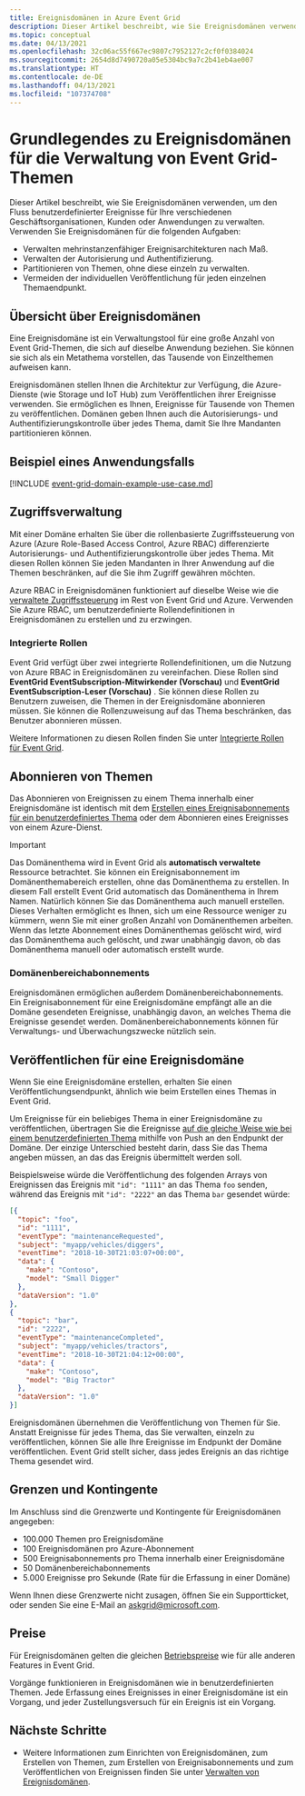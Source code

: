 ```yaml
---
title: Ereignisdomänen in Azure Event Grid
description: Dieser Artikel beschreibt, wie Sie Ereignisdomänen verwenden, um den Fluss benutzerdefinierter Ereignisse für Ihre verschiedenen Geschäftsorganisationen, Kunden oder Anwendungen zu verwalten.
ms.topic: conceptual
ms.date: 04/13/2021
ms.openlocfilehash: 32c06ac55f667ec9807c7952127c2cf0f0384024
ms.sourcegitcommit: 2654d8d7490720a05e5304bc9a7c2b41eb4ae007
ms.translationtype: HT
ms.contentlocale: de-DE
ms.lasthandoff: 04/13/2021
ms.locfileid: "107374708"
---
```

# <a name="understand-event-domains-for-managing-event-grid-topics"></a>Grundlegendes zu Ereignisdomänen für die Verwaltung von Event Grid-Themen

Dieser Artikel beschreibt, wie Sie Ereignisdomänen verwenden, um den Fluss benutzerdefinierter Ereignisse für Ihre verschiedenen Geschäftsorganisationen, Kunden oder Anwendungen zu verwalten. Verwenden Sie Ereignisdomänen für die folgenden Aufgaben:

* Verwalten mehrinstanzenfähiger Ereignisarchitekturen nach Maß.
* Verwalten der Autorisierung und Authentifizierung.
* Partitionieren von Themen, ohne diese einzeln zu verwalten.
* Vermeiden der individuellen Veröffentlichung für jeden einzelnen Themaendpunkt.

## <a name="event-domain-overview"></a>Übersicht über Ereignisdomänen

Eine Ereignisdomäne ist ein Verwaltungstool für eine große Anzahl von Event Grid-Themen, die sich auf dieselbe Anwendung beziehen. Sie können sie sich als ein Metathema vorstellen, das Tausende von Einzelthemen aufweisen kann.

Ereignisdomänen stellen Ihnen die Architektur zur Verfügung, die Azure-Dienste (wie Storage und IoT Hub) zum Veröffentlichen ihrer Ereignisse verwenden. Sie ermöglichen es Ihnen, Ereignisse für Tausende von Themen zu veröffentlichen. Domänen geben Ihnen auch die Autorisierungs- und Authentifizierungskontrolle über jedes Thema, damit Sie Ihre Mandanten partitionieren können.

## <a name="example-use-case"></a>Beispiel eines Anwendungsfalls
[!INCLUDE [event-grid-domain-example-use-case.md](../../includes/event-grid-domain-example-use-case.md)]

## <a name="access-management"></a>Zugriffsverwaltung

Mit einer Domäne erhalten Sie über die rollenbasierte Zugriffssteuerung von Azure (Azure Role-Based Access Control, Azure RBAC) differenzierte Autorisierungs- und Authentifizierungskontrolle über jedes Thema. Mit diesen Rollen können Sie jeden Mandanten in Ihrer Anwendung auf die Themen beschränken, auf die Sie ihm Zugriff gewähren möchten.

Azure RBAC in Ereignisdomänen funktioniert auf dieselbe Weise wie die [verwaltete Zugriffssteuerung](security-authorization.md) im Rest von Event Grid und Azure. Verwenden Sie Azure RBAC, um benutzerdefinierte Rollendefinitionen in Ereignisdomänen zu erstellen und zu erzwingen.

### <a name="built-in-roles"></a>Integrierte Rollen

Event Grid verfügt über zwei integrierte Rollendefinitionen, um die Nutzung von Azure RBAC in Ereignisdomänen zu vereinfachen. Diese Rollen sind **EventGrid EventSubscription-Mitwirkender (Vorschau)** und **EventGrid EventSubscription-Leser (Vorschau)** . Sie können diese Rollen zu Benutzern zuweisen, die Themen in der Ereignisdomäne abonnieren müssen. Sie können die Rollenzuweisung auf das Thema beschränken, das Benutzer abonnieren müssen.

Weitere Informationen zu diesen Rollen finden Sie unter [Integrierte Rollen für Event Grid](security-authorization.md#built-in-roles).

## <a name="subscribing-to-topics"></a>Abonnieren von Themen

Das Abonnieren von Ereignissen zu einem Thema innerhalb einer Ereignisdomäne ist identisch mit dem [Erstellen eines Ereignisabonnements für ein benutzerdefiniertes Thema](./custom-event-quickstart.md) oder dem Abonnieren eines Ereignisses von einem Azure-Dienst.

> [!IMPORTANT]
> Das Domänenthema wird in Event Grid als **automatisch verwaltete** Ressource betrachtet. Sie können ein Ereignisabonnement im Domänenthemabereich erstellen, ohne das Domänenthema zu erstellen. In diesem Fall erstellt Event Grid automatisch das Domänenthema in Ihrem Namen. Natürlich können Sie das Domänenthema auch manuell erstellen. Dieses Verhalten ermöglicht es Ihnen, sich um eine Ressource weniger zu kümmern, wenn Sie mit einer großen Anzahl von Domänenthemen arbeiten. Wenn das letzte Abonnement eines Domänenthemas gelöscht wird, wird das Domänenthema auch gelöscht, und zwar unabhängig davon, ob das Domänenthema manuell oder automatisch erstellt wurde. 

### <a name="domain-scope-subscriptions"></a>Domänenbereichabonnements

Ereignisdomänen ermöglichen außerdem Domänenbereichabonnements. Ein Ereignisabonnement für eine Ereignisdomäne empfängt alle an die Domäne gesendeten Ereignisse, unabhängig davon, an welches Thema die Ereignisse gesendet werden. Domänenbereichabonnements können für Verwaltungs- und Überwachungszwecke nützlich sein.

## <a name="publishing-to-an-event-domain"></a>Veröffentlichen für eine Ereignisdomäne

Wenn Sie eine Ereignisdomäne erstellen, erhalten Sie einen Veröffentlichungsendpunkt, ähnlich wie beim Erstellen eines Themas in Event Grid. 

Um Ereignisse für ein beliebiges Thema in einer Ereignisdomäne zu veröffentlichen, übertragen Sie die Ereignisse [auf die gleiche Weise wie bei einem benutzerdefinierten Thema](./post-to-custom-topic.md) mithilfe von Push an den Endpunkt der Domäne. Der einzige Unterschied besteht darin, dass Sie das Thema angeben müssen, an das das Ereignis übermittelt werden soll.

Beispielsweise würde die Veröffentlichung des folgenden Arrays von Ereignissen das Ereignis mit `"id": "1111"` an das Thema `foo` senden, während das Ereignis mit `"id": "2222"` an das Thema `bar` gesendet würde:

```json
[{
  "topic": "foo",
  "id": "1111",
  "eventType": "maintenanceRequested",
  "subject": "myapp/vehicles/diggers",
  "eventTime": "2018-10-30T21:03:07+00:00",
  "data": {
    "make": "Contoso",
    "model": "Small Digger"
  },
  "dataVersion": "1.0"
},
{
  "topic": "bar",
  "id": "2222",
  "eventType": "maintenanceCompleted",
  "subject": "myapp/vehicles/tractors",
  "eventTime": "2018-10-30T21:04:12+00:00",
  "data": {
    "make": "Contoso",
    "model": "Big Tractor"
  },
  "dataVersion": "1.0"
}]
```

Ereignisdomänen übernehmen die Veröffentlichung von Themen für Sie. Anstatt Ereignisse für jedes Thema, das Sie verwalten, einzeln zu veröffentlichen, können Sie alle Ihre Ereignisse im Endpunkt der Domäne veröffentlichen. Event Grid stellt sicher, dass jedes Ereignis an das richtige Thema gesendet wird.

## <a name="limits-and-quotas"></a>Grenzen und Kontingente
Im Anschluss sind die Grenzwerte und Kontingente für Ereignisdomänen angegeben:

- 100.000 Themen pro Ereignisdomäne 
- 100 Ereignisdomänen pro Azure-Abonnement 
- 500 Ereignisabonnements pro Thema innerhalb einer Ereignisdomäne
- 50 Domänenbereichabonnements 
- 5\.000 Ereignisse pro Sekunde (Rate für die Erfassung in einer Domäne)

Wenn Ihnen diese Grenzwerte nicht zusagen, öffnen Sie ein Supportticket, oder senden Sie eine E-Mail an [askgrid@microsoft.com](mailto:askgrid@microsoft.com). 

## <a name="pricing"></a>Preise
Für Ereignisdomänen gelten die gleichen [Betriebspreise](https://azure.microsoft.com/pricing/details/event-grid/) wie für alle anderen Features in Event Grid.

Vorgänge funktionieren in Ereignisdomänen wie in benutzerdefinierten Themen. Jede Erfassung eines Ereignisses in einer Ereignisdomäne ist ein Vorgang, und jeder Zustellungsversuch für ein Ereignis ist ein Vorgang.



## <a name="next-steps"></a>Nächste Schritte

* Weitere Informationen zum Einrichten von Ereignisdomänen, zum Erstellen von Themen, zum Erstellen von Ereignisabonnements und zum Veröffentlichen von Ereignissen finden Sie unter [Verwalten von Ereignisdomänen](./how-to-event-domains.md).
